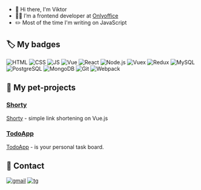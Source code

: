 - 👋 Hi there, I'm Viktor
- 👨‍💻 I’m a frontend developer at [Onlyoffice](https://www.onlyoffice.com/)
- ✏️ Most of the time I'm writing on JavaScript

## 🏷 My badges

![HTML](https://img.shields.io/badge/HTML-%23E34F26.svg?&style=for-the-badge&logo=html5&logoColor=white) 
![CSS](https://img.shields.io/badge/css-%231572B6.svg?&style=for-the-badge&logo=css3&logoColor=white)
![JS](https://img.shields.io/badge/javascript%20-%23323330.svg?&style=for-the-badge&logo=javascript&logoColor=%23F7DF1E) 
![Vue](https://img.shields.io/badge/vuejs%20-%23323330.svg?&style=for-the-badge&logo=vue.js&logoColor=%234FC08D) 
![React](https://img.shields.io/badge/ReactJs-%23323330.svg?&style=for-the-badge&logo=react&logoColor=%61DAFB) 
![Node.js](https://img.shields.io/badge/Node.js-%23323330.svg?&style=for-the-badge&logo=node.js&logoColor=339933)
![Vuex](https://img.shields.io/badge/vuex%20-%23323330.svg?&style=for-the-badge&logo=vue.js&logoColor=%234FC08D) 
![Redux](https://img.shields.io/badge/redux-%23323330.svg?&style=for-the-badge&logo=redux&logoColor=764ABC) 
![MySQL](https://img.shields.io/badge/MySQL-%234479A1.svg?&style=for-the-badge&logo=mysql&logoColor=white)
![PostgreSQL](https://img.shields.io/badge/PostgreSQL-%23336791.svg?&style=for-the-badge&logo=postgresql&logoColor=white)
![MongoDB](https://img.shields.io/badge/mongodb-%2347A248.svg?&style=for-the-badge&logo=mongodb&logoColor=white)
![Git](https://img.shields.io/badge/git-%23F05032.svg?&style=for-the-badge&logo=git&logoColor=white)
![Webpack](https://img.shields.io/badge/webpack-%238DD6F9.svg?&style=for-the-badge&logo=webpack&logoColor=white)

## 🚀 My pet-projects

### [Shorty](https://shrt.xyz)
[Shorty](https://shrt.xyz) - simple link shortening on Vue.js 

### [TodoApp](https://todoapp.fun)
[TodoApp](https://todoapp.fun) - is your personal task board.

## 🤝 Contact

[![gmail](https://img.shields.io/badge/enotcode@gmail.com-%23323330.svg?&style=for-the-badge&logo=gmail&logoColor=EA4335)](mailto:enotcode@gmail.com)
[![tg](https://img.shields.io/badge/@enotcode-%23323330.svg?&style=for-the-badge&logo=telegram&logoColor=26A5E4)](https://t.me/enotcode)
